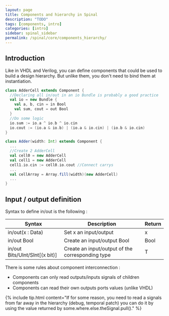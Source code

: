 ```yaml
---
layout: page
title: Components and hierarchy in Spinal
description: "TODO"
tags: [components, intro]
categories: [intro]
sidebar: spinal_sidebar
permalink: /spinal/core/components_hierarchy/
---
```



## Introduction
Like in VHDL and Verilog, you can define components that could be used to build a design hierarchy.  But unlike them, you don't need to bind them at instantiation.

```scala
class AdderCell extends Component {
  //Declaring all in/out in an io Bundle is probably a good practice
  val io = new Bundle {
    val a, b, cin = in Bool
    val sum, cout = out Bool
  }
  //Do some logic
  io.sum := io.a ^ io.b ^ io.cin
  io.cout := (io.a & io.b) | (io.a & io.cin) | (io.b & io.cin)
}

class Adder(width: Int) extends Component {
  ...
  //Create 2 AdderCell
  val cell0 = new AdderCell
  val cell1 = new AdderCell
  cell1.io.cin := cell0.io.cout //Connect carrys
  ...
  val cellArray = Array.fill(width)(new AdderCell)
  ...
}
```

## Input / output definition

Syntax to define in/out is the following :

| Syntax | Description| Return
| ------- | ---- | --- |
| in/out(x : Data) | Set x an input/output | x |
| in/out Bool | Create an input/output Bool | Bool |
| in/out Bits/UInt/SInt[(x bit)]| Create an input/output of the corresponding type | T|

There is some rules about component interconnection :

- Components can only read outputs/inputs signals of children components
- Components can read their own outputs ports values (unlike VHDL)

{% include tip.html content="If for some reason, you need to read a signals from far away in the hierarchy (debug, temporal patch) you can do it by using the value returned by some.where.else.theSignal.pull()." %}
